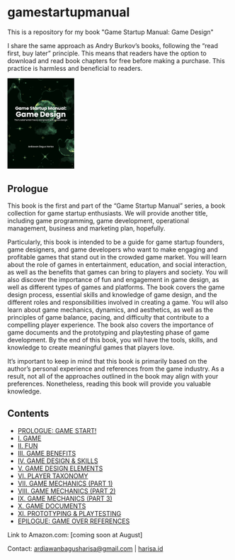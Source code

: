 # gamestartupmanual
This is a repository for my book "Game Startup Manual: Game Design"

I share the same approach as Andry Burkov’s books, following the “read first, buy later” principle. This means that readers have the option to download and read book chapters for free before making a purchase. This practice is harmless and beneficial to readers.
 
<img src="https://github.com/ardiawanbagusharisa/gamestartupmanual/blob/main/Cover.png"  width="30%"> 

## Prologue 
This book is the first and part of the “Game Startup Manual” series, a book collection for game startup enthusiasts. We will provide another title, including game programming, game development, operational management, business and marketing plan, hopefully.

Particularly, this book is intended to be a guide for game startup founders, game designers, and game developers who want to make engaging and profitable games that stand out in the crowded game market. You will learn about the role of games in entertainment, education, and social interaction, as well as the benefits that games can bring to players and society. You will also discover the importance of fun and engagement in game design, as well as different types of games and platforms. The book covers the game design process, essential skills and knowledge of game design, and the different roles and responsibilities involved in creating a game. You will also learn about game mechanics, dynamics, and aesthetics, as well as the principles of game balance, pacing, and difficulty that contribute to a compelling player experience. The book also covers the importance of game documents and the prototyping and playtesting phase of game development. By the end of this book, you will have the tools, skills, and knowledge to create meaningful games that players love.

It’s important to keep in mind that this book is primarily based on the author’s personal experience and references from the game industry. As a result, not all of the approaches outlined in the book may align with your preferences. Nonetheless, reading this book will provide you valuable knowledge.

## Contents 
- [PROLOGUE: GAME START!](https://github.com/ardiawanbagusharisa/gamestartupmanual/blob/main/%5BDRAFT%5D%20GSM%20Game%20Design%20Cover-Prologue.pdf)
- [I. GAME](https://github.com/ardiawanbagusharisa/gamestartupmanual/blob/main/%5BDRAFT%5D%20GSM%20Game%20Design%20Chapter%201%20Game.pdf)
- [II. FUN](https://github.com/ardiawanbagusharisa/gamestartupmanual/blob/main/%5BDRAFT%5D%20GSM%20Game%20Design%20Chapter%202%20Fun.pdf)
- [III. GAME BENEFITS](https://github.com/ardiawanbagusharisa/gamestartupmanual/blob/main/%5BDRAFT%5D%20GSM%20Game%20Design%20Chapter%203%20Game%20Benefits.pdf)
- [IV. GAME DESIGN & SKILLS](https://github.com/ardiawanbagusharisa/gamestartupmanual/blob/main/%5BDRAFT%5D%20GSM%20Game%20Design%20Chapter%204%20Game%20Design%20%26%20Skills.pdf)
- [V. GAME DESIGN ELEMENTS](https://github.com/ardiawanbagusharisa/gamestartupmanual/blob/main/%5BDRAFT%5D%20GSM%20Game%20Design%20Chapter%205%20Game%20Design%20Elements.pdf)
- [VI. PLAYER TAXONOMY](https://github.com/ardiawanbagusharisa/gamestartupmanual/blob/main/%5BDRAFT%5D%20GSM%20Game%20Design%20Chapter%206%20Player%20Taxonomy.pdf)
- [VII. GAME MECHANICS (PART 1) ](https://github.com/ardiawanbagusharisa/gamestartupmanual/blob/main/%5BDRAFT%5D%20GSM%20Game%20Design%20Chapter%207%20Game%20Mechanics%20pt1.pdf)
- [VIII. GAME MECHANICS (PART 2) ](https://github.com/ardiawanbagusharisa/gamestartupmanual/blob/main/%5BDRAFT%5D%20GSM%20Game%20Design%20Chapter%208%20Game%20Mechanics%20pt2.pdf)
- [IX. GAME MECHANICS (PART 3)](https://github.com/ardiawanbagusharisa/gamestartupmanual/blob/main/%5BDRAFT%5D%20GSM%20Game%20Design%20Chapter%209%20Game%20Mechanics%20pt3.pdf)
- [X. GAME DOCUMENTS](https://github.com/ardiawanbagusharisa/gamestartupmanual/blob/main/%5BDRAFT%5D%20GSM%20Game%20Design%20Chapter%2010%20Game%20Documents.pdf)
- [XI. PROTOTYPING & PLAYTESTING ](https://github.com/ardiawanbagusharisa/gamestartupmanual/blob/main/%5BDRAFT%5D%20GSM%20Game%20Design%20Chapter%2011%20Prototyping%20and%20Playtesting.pdf)
- [EPILOGUE: GAME OVER REFERENCES](https://github.com/ardiawanbagusharisa/gamestartupmanual/blob/main/%5BDRAFT%5D%20GSM%20Game%20Design%20Epilogue-References.pdf)

Link to Amazon.com: [coming soon at August]

Contact: ardiawanbagusharisa@gmail.com | [harisa.id](http://www.harisa.id/) 
